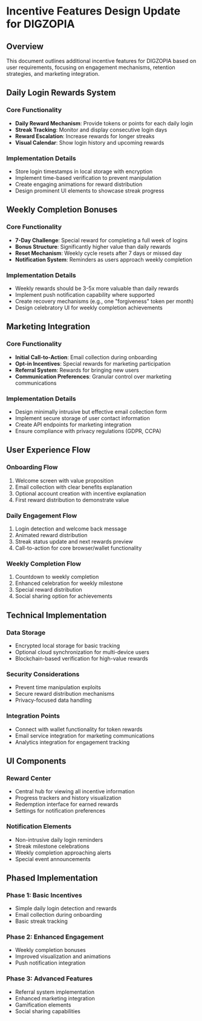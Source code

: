 # Incentive Features Design Update for DIGZOPIA

## Overview
This document outlines additional incentive features for DIGZOPIA based on user requirements, focusing on engagement mechanisms, retention strategies, and marketing integration.

## Daily Login Rewards System

### Core Functionality
- **Daily Reward Mechanism**: Provide tokens or points for each daily login
- **Streak Tracking**: Monitor and display consecutive login days
- **Reward Escalation**: Increase rewards for longer streaks
- **Visual Calendar**: Show login history and upcoming rewards

### Implementation Details
- Store login timestamps in local storage with encryption
- Implement time-based verification to prevent manipulation
- Create engaging animations for reward distribution
- Design prominent UI elements to showcase streak progress

## Weekly Completion Bonuses

### Core Functionality
- **7-Day Challenge**: Special reward for completing a full week of logins
- **Bonus Structure**: Significantly higher value than daily rewards
- **Reset Mechanism**: Weekly cycle resets after 7 days or missed day
- **Notification System**: Reminders as users approach weekly completion

### Implementation Details
- Weekly rewards should be 3-5x more valuable than daily rewards
- Implement push notification capability where supported
- Create recovery mechanisms (e.g., one "forgiveness" token per month)
- Design celebratory UI for weekly completion achievements

## Marketing Integration

### Core Functionality
- **Initial Call-to-Action**: Email collection during onboarding
- **Opt-in Incentives**: Special rewards for marketing participation
- **Referral System**: Rewards for bringing new users
- **Communication Preferences**: Granular control over marketing communications

### Implementation Details
- Design minimally intrusive but effective email collection form
- Implement secure storage of user contact information
- Create API endpoints for marketing integration
- Ensure compliance with privacy regulations (GDPR, CCPA)

## User Experience Flow

### Onboarding Flow
1. Welcome screen with value proposition
2. Email collection with clear benefits explanation
3. Optional account creation with incentive explanation
4. First reward distribution to demonstrate value

### Daily Engagement Flow
1. Login detection and welcome back message
2. Animated reward distribution
3. Streak status update and next rewards preview
4. Call-to-action for core browser/wallet functionality

### Weekly Completion Flow
1. Countdown to weekly completion
2. Enhanced celebration for weekly milestone
3. Special reward distribution
4. Social sharing option for achievements

## Technical Implementation

### Data Storage
- Encrypted local storage for basic tracking
- Optional cloud synchronization for multi-device users
- Blockchain-based verification for high-value rewards

### Security Considerations
- Prevent time manipulation exploits
- Secure reward distribution mechanisms
- Privacy-focused data handling

### Integration Points
- Connect with wallet functionality for token rewards
- Email service integration for marketing communications
- Analytics integration for engagement tracking

## UI Components

### Reward Center
- Central hub for viewing all incentive information
- Progress trackers and history visualization
- Redemption interface for earned rewards
- Settings for notification preferences

### Notification Elements
- Non-intrusive daily login reminders
- Streak milestone celebrations
- Weekly completion approaching alerts
- Special event announcements

## Phased Implementation

### Phase 1: Basic Incentives
- Simple daily login detection and rewards
- Email collection during onboarding
- Basic streak tracking

### Phase 2: Enhanced Engagement
- Weekly completion bonuses
- Improved visualization and animations
- Push notification integration

### Phase 3: Advanced Features
- Referral system implementation
- Enhanced marketing integration
- Gamification elements
- Social sharing capabilities
